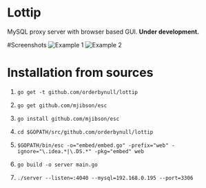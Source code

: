 # Lottip

MySQL proxy server with browser based GUI.
**Under development.**

#Screenshots
![Example 1](https://raw.githubusercontent.com/orderbynull/lottip/master/shots/1.png)
![Example 2](https://raw.githubusercontent.com/orderbynull/lottip/master/shots/2.png)

# Installation from sources

1) `go get -t github.com/orderbynull/lottip`

2) `go get github.com/mjibson/esc`

3) `go install github.com/mjibson/esc`

4) `cd $GOPATH/src/github.com/orderbynull/lottip`

5) `$GOPATH/bin/esc -o="embed/embed.go" -prefix="web" -ignore="\.idea.*|\.DS.*" -pkg="embed" web`

6) `go build -o server main.go` 

7) `./server --listen=:4040 --mysql=192.168.0.195 --port=3306`
